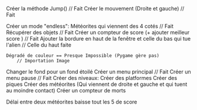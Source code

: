 Créer la méthode Jump() // Fait
Créer le mouvement (Droite et gauche) // Fait


Créer un mode "endless":
	Météorites qui viennent des 4 cotés // Fait
	Récupérer des objets // Fait
		Créer un compteur de score (+ ajouter meilleur score ) // Fait
	Ajouter la bordure en haut de la fenêtre et celle du bas qui tue l'alien // Celle du haut faite


	Dégradé de couleur == Presque Impossible (Pygame gère pas)
	 	// Importation Image

Changer le fond pour un fond étoilé
Créer un menu principal // Fait
Créer un menu pause // Fait
Créer des niveaux:
	Créer des platformes
	Créer des piques
	Créer des météorites (Qui viennent de droite et gauche et qui tuent au moindre contact)
	Créer un compteur de morts

Délai entre deux météorites baisse tout les 5 de score
